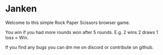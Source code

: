 # Janken
Welcome to this simple Rock Paper Scissors browser game.

You win if you had more rounds won after 5 rounds. E.g. 2 wins 2 draws 1 loss = Win.

If you find any bugs you can dm me on discord or contribute on github.

